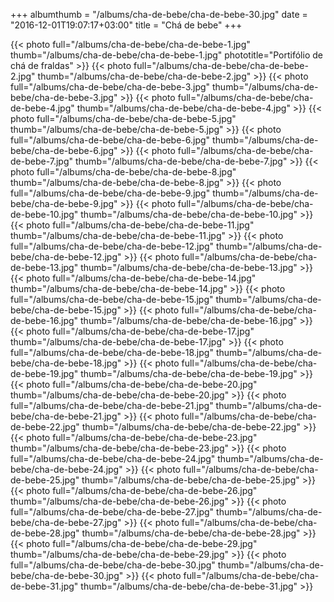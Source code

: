 +++
albumthumb = "/albums/cha-de-bebe/cha-de-bebe-30.jpg"
date = "2016-12-01T19:07:17+03:00"
title = "Chá de bebe"
+++

{{< photo full="/albums/cha-de-bebe/cha-de-bebe-1.jpg" thumb="/albums/cha-de-bebe/cha-de-bebe-1.jpg" 
phototitle="Portifólio de chá de fraldas" >}}
{{< photo full="/albums/cha-de-bebe/cha-de-bebe-2.jpg" 
         thumb="/albums/cha-de-bebe/cha-de-bebe-2.jpg"  >}}
{{< photo full="/albums/cha-de-bebe/cha-de-bebe-3.jpg" 
         thumb="/albums/cha-de-bebe/cha-de-bebe-3.jpg"  >}}
{{< photo full="/albums/cha-de-bebe/cha-de-bebe-4.jpg" 
         thumb="/albums/cha-de-bebe/cha-de-bebe-4.jpg"  >}}
{{< photo full="/albums/cha-de-bebe/cha-de-bebe-5.jpg" 
         thumb="/albums/cha-de-bebe/cha-de-bebe-5.jpg"  >}}
{{< photo full="/albums/cha-de-bebe/cha-de-bebe-6.jpg" 
         thumb="/albums/cha-de-bebe/cha-de-bebe-6.jpg"  >}}
{{< photo full="/albums/cha-de-bebe/cha-de-bebe-7.jpg" 
         thumb="/albums/cha-de-bebe/cha-de-bebe-7.jpg"  >}}
{{< photo full="/albums/cha-de-bebe/cha-de-bebe-8.jpg" 
         thumb="/albums/cha-de-bebe/cha-de-bebe-8.jpg"  >}}
{{< photo full="/albums/cha-de-bebe/cha-de-bebe-9.jpg" 
         thumb="/albums/cha-de-bebe/cha-de-bebe-9.jpg"  >}}
{{< photo full="/albums/cha-de-bebe/cha-de-bebe-10.jpg" 
         thumb="/albums/cha-de-bebe/cha-de-bebe-10.jpg"  >}}
{{< photo full="/albums/cha-de-bebe/cha-de-bebe-11.jpg" 
         thumb="/albums/cha-de-bebe/cha-de-bebe-11.jpg"  >}}
{{< photo full="/albums/cha-de-bebe/cha-de-bebe-12.jpg" 
         thumb="/albums/cha-de-bebe/cha-de-bebe-12.jpg"  >}}
{{< photo full="/albums/cha-de-bebe/cha-de-bebe-13.jpg" 
         thumb="/albums/cha-de-bebe/cha-de-bebe-13.jpg"  >}}
{{< photo full="/albums/cha-de-bebe/cha-de-bebe-14.jpg" 
         thumb="/albums/cha-de-bebe/cha-de-bebe-14.jpg"  >}}
{{< photo full="/albums/cha-de-bebe/cha-de-bebe-15.jpg" 
         thumb="/albums/cha-de-bebe/cha-de-bebe-15.jpg"  >}}
{{< photo full="/albums/cha-de-bebe/cha-de-bebe-16.jpg" 
         thumb="/albums/cha-de-bebe/cha-de-bebe-16.jpg"  >}}
{{< photo full="/albums/cha-de-bebe/cha-de-bebe-17.jpg" 
         thumb="/albums/cha-de-bebe/cha-de-bebe-17.jpg"  >}}
{{< photo full="/albums/cha-de-bebe/cha-de-bebe-18.jpg" 
         thumb="/albums/cha-de-bebe/cha-de-bebe-18.jpg"  >}}
{{< photo full="/albums/cha-de-bebe/cha-de-bebe-19.jpg" 
         thumb="/albums/cha-de-bebe/cha-de-bebe-19.jpg"  >}}
{{< photo full="/albums/cha-de-bebe/cha-de-bebe-20.jpg" 
         thumb="/albums/cha-de-bebe/cha-de-bebe-20.jpg"  >}}
{{< photo full="/albums/cha-de-bebe/cha-de-bebe-21.jpg" 
         thumb="/albums/cha-de-bebe/cha-de-bebe-21.jpg"  >}}
{{< photo full="/albums/cha-de-bebe/cha-de-bebe-22.jpg" 
         thumb="/albums/cha-de-bebe/cha-de-bebe-22.jpg"  >}}
{{< photo full="/albums/cha-de-bebe/cha-de-bebe-23.jpg" 
         thumb="/albums/cha-de-bebe/cha-de-bebe-23.jpg"  >}}
{{< photo full="/albums/cha-de-bebe/cha-de-bebe-24.jpg" 
         thumb="/albums/cha-de-bebe/cha-de-bebe-24.jpg"  >}}
{{< photo full="/albums/cha-de-bebe/cha-de-bebe-25.jpg" 
         thumb="/albums/cha-de-bebe/cha-de-bebe-25.jpg"  >}}
{{< photo full="/albums/cha-de-bebe/cha-de-bebe-26.jpg" 
         thumb="/albums/cha-de-bebe/cha-de-bebe-26.jpg"  >}}
{{< photo full="/albums/cha-de-bebe/cha-de-bebe-27.jpg" 
         thumb="/albums/cha-de-bebe/cha-de-bebe-27.jpg"  >}}
{{< photo full="/albums/cha-de-bebe/cha-de-bebe-28.jpg" 
         thumb="/albums/cha-de-bebe/cha-de-bebe-28.jpg"  >}}
{{< photo full="/albums/cha-de-bebe/cha-de-bebe-29.jpg" 
         thumb="/albums/cha-de-bebe/cha-de-bebe-29.jpg"  >}}
{{< photo full="/albums/cha-de-bebe/cha-de-bebe-30.jpg" 
         thumb="/albums/cha-de-bebe/cha-de-bebe-30.jpg"  >}}
{{< photo full="/albums/cha-de-bebe/cha-de-bebe-31.jpg" 
         thumb="/albums/cha-de-bebe/cha-de-bebe-31.jpg"  >}}
